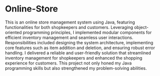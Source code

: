 # Online-Store

This is an online store management system using Java, featuring functionalities for both shopkeepers and customers. Leveraging object-oriented programming principles, I implemented modular components for efficient inventory management and seamless user interactions. Responsibilities included designing the system architecture, implementing core features such as item addition and deletion, and ensuring robust error handling. I delivered a reliable and user-friendly solution that streamlined inventory management for shopkeepers and enhanced the shopping experience for customers. This project not only honed my Java programming skills but also strengthened my problem-solving abilities.
